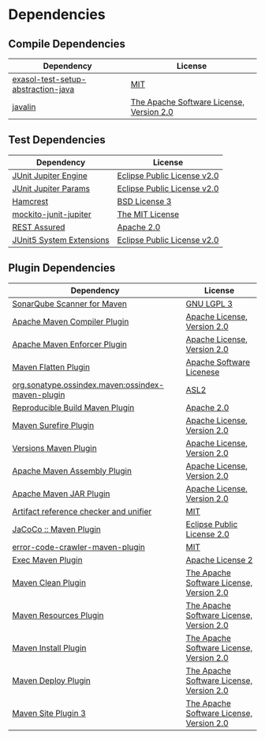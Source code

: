 <!-- @formatter:off -->
# Dependencies

## Compile Dependencies

| Dependency                              | License                                       |
| --------------------------------------- | --------------------------------------------- |
| [exasol-test-setup-abstraction-java][0] | [MIT][1]                                      |
| [javalin][2]                            | [The Apache Software License, Version 2.0][3] |

## Test Dependencies

| Dependency                     | License                           |
| ------------------------------ | --------------------------------- |
| [JUnit Jupiter Engine][4]      | [Eclipse Public License v2.0][5]  |
| [JUnit Jupiter Params][4]      | [Eclipse Public License v2.0][5]  |
| [Hamcrest][8]                  | [BSD License 3][9]                |
| [mockito-junit-jupiter][10]    | [The MIT License][11]             |
| [REST Assured][12]             | [Apache 2.0][13]                  |
| [JUnit5 System Extensions][14] | [Eclipse Public License v2.0][15] |

## Plugin Dependencies

| Dependency                                              | License                                       |
| ------------------------------------------------------- | --------------------------------------------- |
| [SonarQube Scanner for Maven][16]                       | [GNU LGPL 3][17]                              |
| [Apache Maven Compiler Plugin][18]                      | [Apache License, Version 2.0][19]             |
| [Apache Maven Enforcer Plugin][20]                      | [Apache License, Version 2.0][19]             |
| [Maven Flatten Plugin][22]                              | [Apache Software Licenese][3]                 |
| [org.sonatype.ossindex.maven:ossindex-maven-plugin][24] | [ASL2][3]                                     |
| [Reproducible Build Maven Plugin][26]                   | [Apache 2.0][3]                               |
| [Maven Surefire Plugin][28]                             | [Apache License, Version 2.0][19]             |
| [Versions Maven Plugin][30]                             | [Apache License, Version 2.0][19]             |
| [Apache Maven Assembly Plugin][32]                      | [Apache License, Version 2.0][19]             |
| [Apache Maven JAR Plugin][34]                           | [Apache License, Version 2.0][19]             |
| [Artifact reference checker and unifier][36]            | [MIT][1]                                      |
| [JaCoCo :: Maven Plugin][38]                            | [Eclipse Public License 2.0][39]              |
| [error-code-crawler-maven-plugin][40]                   | [MIT][1]                                      |
| [Exec Maven Plugin][42]                                 | [Apache License 2][3]                         |
| [Maven Clean Plugin][44]                                | [The Apache Software License, Version 2.0][3] |
| [Maven Resources Plugin][46]                            | [The Apache Software License, Version 2.0][3] |
| [Maven Install Plugin][48]                              | [The Apache Software License, Version 2.0][3] |
| [Maven Deploy Plugin][50]                               | [The Apache Software License, Version 2.0][3] |
| [Maven Site Plugin 3][52]                               | [The Apache Software License, Version 2.0][3] |

[15]: http://www.eclipse.org/legal/epl-v20.html
[3]: http://www.apache.org/licenses/LICENSE-2.0.txt
[28]: https://maven.apache.org/surefire/maven-surefire-plugin/
[13]: http://www.apache.org/licenses/LICENSE-2.0.html
[44]: http://maven.apache.org/plugins/maven-clean-plugin/
[1]: https://opensource.org/licenses/MIT
[10]: https://github.com/mockito/mockito
[22]: https://www.mojohaus.org/flatten-maven-plugin/
[42]: http://www.mojohaus.org/exec-maven-plugin
[30]: http://www.mojohaus.org/versions-maven-plugin/
[9]: http://opensource.org/licenses/BSD-3-Clause
[18]: https://maven.apache.org/plugins/maven-compiler-plugin/
[39]: https://www.eclipse.org/legal/epl-2.0/
[17]: http://www.gnu.org/licenses/lgpl.txt
[38]: https://www.jacoco.org/jacoco/trunk/doc/maven.html
[12]: http://code.google.com/p/rest-assured
[11]: https://github.com/mockito/mockito/blob/main/LICENSE
[26]: http://zlika.github.io/reproducible-build-maven-plugin
[16]: http://sonarsource.github.io/sonar-scanner-maven/
[19]: https://www.apache.org/licenses/LICENSE-2.0.txt
[20]: https://maven.apache.org/enforcer/maven-enforcer-plugin/
[5]: https://www.eclipse.org/legal/epl-v20.html
[48]: http://maven.apache.org/plugins/maven-install-plugin/
[4]: https://junit.org/junit5/
[24]: https://sonatype.github.io/ossindex-maven/maven-plugin/
[14]: https://github.com/itsallcode/junit5-system-extensions
[2]: https://javalin.io/
[8]: http://hamcrest.org/JavaHamcrest/
[50]: http://maven.apache.org/plugins/maven-deploy-plugin/
[52]: http://maven.apache.org/plugins/maven-site-plugin/
[46]: http://maven.apache.org/plugins/maven-resources-plugin/
[36]: https://github.com/exasol/artifact-reference-checker-maven-plugin
[40]: https://github.com/exasol/error-code-crawler-maven-plugin
[0]: https://github.com/exasol/exasol-test-setup-abstraction-java
[34]: https://maven.apache.org/plugins/maven-jar-plugin/
[32]: https://maven.apache.org/plugins/maven-assembly-plugin/
